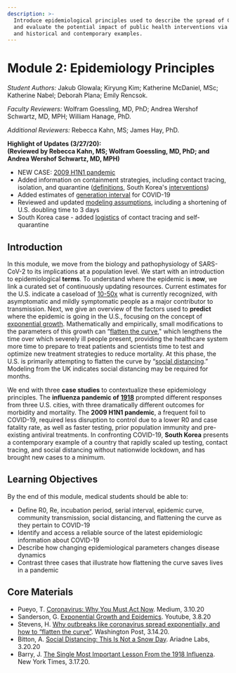 ```yaml
---
description: >-
  Introduce epidemiological principles used to describe the spread of COVID-19,
  and evaluate the potential impact of public health interventions via modeling
  and historical and contemporary examples.
---
```


# Module 2: Epidemiology Principles

_Student Authors:_ Jakub Glowala; Kiryung Kim; Katherine McDaniel, MSc; Katherine Nabel; Deborah Plana; Emily Rencsok.

_Faculty Reviewers:_ Wolfram Goessling, MD, PhD; Andrea Wershof Schwartz, MD, MPH; William Hanage, PhD.

_Additional Reviewers:_ Rebecca Kahn, MS; James Hay, PhD.

**Highlight of Updates \(3/27/20\):  
\(Reviewed by Rebecca Kahn, MS; Wolfram Goessling, MD, PhD; and Andrea Wershof Schwartz, MD, MPH\)**

* NEW CASE: [2009 H1N1 pandemic](case-study-2009-h1n1-pandemic.md)
* Added information on containment strategies, including contact tracing, isolation, and quarantine \([definitions](introduction-to-epidemiological-terms.md#containment), South Korea's [interventions](case-study-south-korea-2020.md#strategies-for-containment-contact-tracing-quarantine-and-treatment)\)
* Added estimates of [generation interval](where-are-we-now.md#asymptomatic-transmission) for COVID-19
* Reviewed and updated [modeling assumptions](approaches-to-prediction.md#common-assumptions-about-virus-spread), including a shortening of U.S. doubling time to 3 days
* South Korea case - added [logistics](case-study-south-korea-2020.md#strategies-for-containment-contact-tracing-quarantine-and-treatment) of contact tracing and self-quarantine

## Introduction

In this module, we move from the biology and pathophysiology of SARS-CoV-2 to its implications at a population level. We start with an introduction to epidemiological **terms**. To understand where the epidemic is **now**, we link a curated set of continuously updating resources. Current estimates for the U.S. indicate a caseload of [10-50x](https://medium.com/@tomaspueyo/coronavirus-act-today-or-people-will-die-f4d3d9cd99ca) what is currently recognized, with asymptomatic and mildly symptomatic people as a major contributor to transmission. Next, we give an overview of the factors used to **predict** where the epidemic is going in the U.S., focusing on the concept of [exponential growth](https://www.youtube.com/watch?v=Kas0tIxDvrg&feature=youtu.be). Mathematically and empirically, small modifications to the parameters of this growth can “[flatten the curve](https://www.washingtonpost.com/graphics/2020/world/corona-simulator/)," which lengthens the time over which severely ill people present, providing the healthcare system more time to prepare to treat patients and scientists time to test and optimize new treatment strategies to reduce mortality. At this phase, the U.S. is primarily attempting to flatten the curve by “[social distancing](https://www.ariadnelabs.org/resources/articles/news/social-distancing-this-is-not-a-snow-day/).” Modeling from the UK indicates social distancing may be required for months.

We end with three **case studies** to contextualize these epidemiology principles. The **influenza pandemic of** [**1918**](https://www.nytimes.com/2020/03/17/opinion/coronavirus-1918-spanish-flu.html) prompted different responses from three U.S. cities, with three dramatically different outcomes for morbidity and mortality. The **2009 H1N1 pandemic**, a frequent foil to COVID-19, required less disruption to control due to a lower R0 and case fatality rate, as well as faster testing, prior population immunity and pre-existing antiviral treatments. In confronting COVID-19, **South Korea** presents a contemporary example of a country that rapidly scaled up testing, contact tracing, and social distancing without nationwide lockdown, and has brought new cases to a minimum.

## Learning Objectives

By the end of this module, medical students should be able to:

* Define R0, Re, incubation period, serial interval, epidemic curve, community transmission, social distancing, and flattening the curve as they pertain to COVID-19
* Identify and access a reliable source of the latest epidemiologic information about COVID-19
* Describe how changing epidemiological parameters changes disease dynamics
* Contrast three cases that illustrate how flattening the curve saves lives in a pandemic

## Core Materials

* Pueyo, T. [Coronavirus: Why You Must Act Now](https://medium.com/@tomaspueyo/coronavirus-act-today-or-people-will-die-f4d3d9cd99ca). Medium, 3.10.20
* Sanderson, G. [Exponential Growth and Epidemics](https://www.youtube.com/watch?v=Kas0tIxDvrg&feature=youtu.be). Youtube, 3.8.20
* Stevens, H. [Why outbreaks like coronavirus spread exponentially, and how to “flatten the curve”](https://www.washingtonpost.com/graphics/2020/world/corona-simulator/). Washington Post, 3.14.20.
* Bitton, A. [Social Distancing: This Is Not a Snow Day](https://www.ariadnelabs.org/resources/articles/news/social-distancing-this-is-not-a-snow-day/). Ariadne Labs, 3.20.20
* Barry, J. [The Single Most Important Lesson From the 1918 Influenza](https://www.nytimes.com/2020/03/17/opinion/coronavirus-1918-spanish-flu.html). New York Times, 3.17.20.

